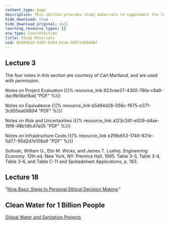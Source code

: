 ```yaml
---
content_type: page
description: This section provides study materials to supplement the lecture notes.
hide_download: true
hide_download_original: null
learning_resource_types: []
ocw_type: CourseSection
title: Study Materials
uid: 850092ad-8107-bd54-b1ab-50571d058dbf
---
```


Lecture 3
---------

The four notes in this section are courtesy of Carl Martland, and are used with permission.

Notes on Project Evaluation ({{% resource_link 923cee27-4305-78fa-c8a9-dac9b56ef8ad "PDF" %}})

Notes on Equivalence ({{% resource_link b5d94d26-056c-f875-e371-3c655ea06894 "PDF" %}})

Notes on Risk and Uncertainties ({{% resource_link a123c34f-e029-d4ae-19f8-48b1dfc47a05 "PDF" %}})

Notes on Infrastructure Costs ({{% resource_link e2f9b653-1746-821e-5d77-95d2d7e108a9 "PDF" %}})

Sullivan, William G., Elin M. Wicks, and James T. Luxhoj. _Engineering Economy_. 12th ed. New York, NY: Prentice Hall, 1995. Table 3-3, Table 3-4, Table 3-6, and Table C-11 and Spreadsheet Applications, p. 183.

Lecture 18
----------

"[Nine Basic Steps to Personal Ethical Decision Making](http://www.depts.ttu.edu/murdoughcenter/products/resources/steps-to-personal-ethical-decision-making.php)."

Clean Water for 1 Billion People
--------------------------------

[Global Water and Sanitation Projects](http://web.mit.edu/watsan/index.html)
